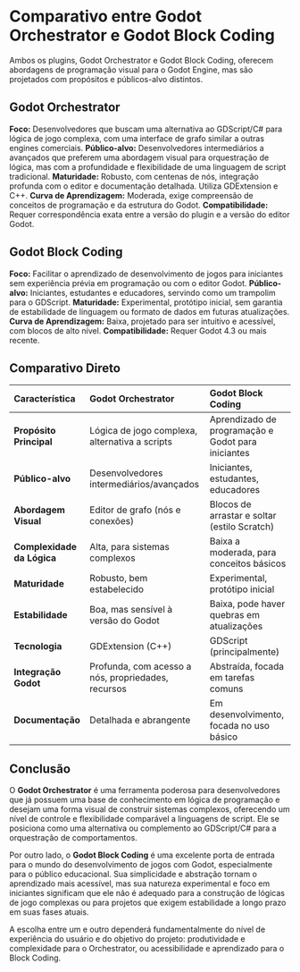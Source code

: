 # Comparativo entre Godot Orchestrator e Godot Block Coding

Ambos os plugins, Godot Orchestrator e Godot Block Coding, oferecem abordagens de programação visual para o Godot Engine, mas são projetados com propósitos e públicos-alvo distintos.

## Godot Orchestrator

**Foco:** Desenvolvedores que buscam uma alternativa ao GDScript/C# para lógica de jogo complexa, com uma interface de grafo similar a outras engines comerciais.
**Público-alvo:** Desenvolvedores intermediários a avançados que preferem uma abordagem visual para orquestração de lógica, mas com a profundidade e flexibilidade de uma linguagem de script tradicional.
**Maturidade:** Robusto, com centenas de nós, integração profunda com o editor e documentação detalhada. Utiliza GDExtension e C++.
**Curva de Aprendizagem:** Moderada, exige compreensão de conceitos de programação e da estrutura do Godot.
**Compatibilidade:** Requer correspondência exata entre a versão do plugin e a versão do editor Godot.

## Godot Block Coding

**Foco:** Facilitar o aprendizado de desenvolvimento de jogos para iniciantes sem experiência prévia em programação ou com o editor Godot.
**Público-alvo:** Iniciantes, estudantes e educadores, servindo como um trampolim para o GDScript.
**Maturidade:** Experimental, protótipo inicial, sem garantia de estabilidade de linguagem ou formato de dados em futuras atualizações.
**Curva de Aprendizagem:** Baixa, projetado para ser intuitivo e acessível, com blocos de alto nível.
**Compatibilidade:** Requer Godot 4.3 ou mais recente.

## Comparativo Direto

| Característica          | Godot Orchestrator                                  | Godot Block Coding                                  |
| :---------------------- | :-------------------------------------------------- | :-------------------------------------------------- |
| **Propósito Principal** | Lógica de jogo complexa, alternativa a scripts      | Aprendizado de programação e Godot para iniciantes |
| **Público-alvo**        | Desenvolvedores intermediários/avançados          | Iniciantes, estudantes, educadores                  |
| **Abordagem Visual**    | Editor de grafo (nós e conexões)                    | Blocos de arrastar e soltar (estilo Scratch)        |
| **Complexidade da Lógica** | Alta, para sistemas complexos                       | Baixa a moderada, para conceitos básicos             |
| **Maturidade**          | Robusto, bem estabelecido                           | Experimental, protótipo inicial                     |
| **Estabilidade**        | Boa, mas sensível à versão do Godot                 | Baixa, pode haver quebras em atualizações           |
| **Tecnologia**          | GDExtension (C++)                                   | GDScript (principalmente)                           |
| **Integração Godot**    | Profunda, com acesso a nós, propriedades, recursos  | Abstraída, focada em tarefas comuns                 |
| **Documentação**        | Detalhada e abrangente                              | Em desenvolvimento, focada no uso básico            |

## Conclusão

O **Godot Orchestrator** é uma ferramenta poderosa para desenvolvedores que já possuem uma base de conhecimento em lógica de programação e desejam uma forma visual de construir sistemas complexos, oferecendo um nível de controle e flexibilidade comparável a linguagens de script. Ele se posiciona como uma alternativa ou complemento ao GDScript/C# para a orquestração de comportamentos.

Por outro lado, o **Godot Block Coding** é uma excelente porta de entrada para o mundo do desenvolvimento de jogos com Godot, especialmente para o público educacional. Sua simplicidade e abstração tornam o aprendizado mais acessível, mas sua natureza experimental e foco em iniciantes significam que ele não é adequado para a construção de lógicas de jogo complexas ou para projetos que exigem estabilidade a longo prazo em suas fases atuais.

A escolha entre um e outro dependerá fundamentalmente do nível de experiência do usuário e do objetivo do projeto: produtividade e complexidade para o Orchestrator, ou acessibilidade e aprendizado para o Block Coding.
